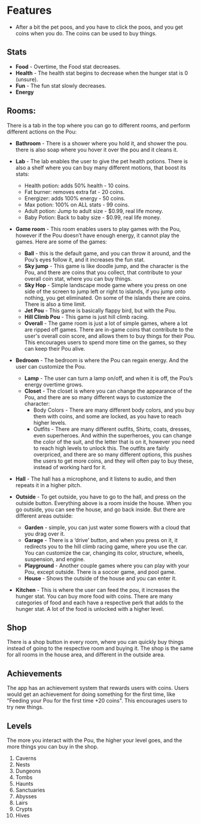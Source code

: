 # Features

- After a bit the pet poos, and you have to click the poos, and you get coins when you do. The coins can be used to buy things.

## Stats

- **Food** - Overtime, the Food stat decreases.
- **Health** - The health stat begins to decrease when the hunger stat is 0 (unsure).
- **Fun** - The fun stat slowly decreases.
- **Energy**

## Rooms:

There is a tab in the top where you can go to different rooms, and perform different actions on the Pou:

- **Bathroom** - There is a shower where you hold it, and shower the pou. there is also soap where you hover it over the pou and it cleans it.
- **Lab** - The lab enables the user to give the pet health potions. There is also a shelf where you can buy many different motions, that boost its stats:
    - Health potion: adds 50% health - 10 coins.
    - Fat burner: removes extra fat - 20 coins.
    - Energizer: adds 100% energy - 50 coins.
    - Max potion: 100% on ALL stats - 99 coins.
    - Adult potion: Jump to adult size - $0.99, real life money.
    - Baby Potion: Back to baby size - $0.99, real life money.
- **Game room** - This room enables users to play games with the Pou, however if the Pou doesn’t have enough energy, it cannot play the games. Here are some of the games:
    - **Ball** - this is the default game, and you can throw it around, and the Pou’s eyes follow it, and it increases the fun stat.
    - **Sky jump** - This game is like doodle jump, and the character is the Pou, and there are coins that you collect, that contribute to your overall coin stat, where you can buy things.
    - **Sky Hop** - Simple landscape mode game where you press on one side of the screen to jump left or right to islands, if you jump onto nothing, you get eliminated. On some of the islands there are coins. There is also a time limit.
    - **Jet Pou** - This game is basically flappy bird, but with the Pou.
    - **Hill Climb Pou** - This game is just hill climb racing.
    - **Overall** - The game room is just a lot of simple games, where a lot are ripped off games. There are in-game coins that contribute to the user's overall coin score, and allows them to buy things for their Pou. This encourages users to spend more time on the games, so they can keep their Pou alive.

- **Bedroom** - The bedroom is where the Pou can regain energy. And the user can customize the Pou.
    - **Lamp** - The user can turn a lamp on/off, and when it is off, the Pou’s energy overtime grows.
    - **Closet** - The closet is where you can change the appearance of the Pou, and there are so many different ways to customize the character:
        - Body Colors - There are many different body colors, and you buy them with coins, and some are locked, as you have to reach higher levels.
        - Outfits - There are many different outfits, Shirts, coats, dresses, even superheroes. And within the superheroes, you can change the color of the suit, and the letter that is on it, however you need to reach high levels to unlock this. The outfits are fairly overpriced, and there are so many different options, this pushes the users to get more coins, and they will often pay to buy these, instead of working hard for it.
        
- **Hall** - The hall has a microphone, and it listens to audio, and then repeats it in a higher pitch.
- **Outside** - To get outside, you have to go to the hall, and press on the outside button. Everything above is a room inside the house. When you go outside, you can see the house, and go back inside. But there are different areas outside:
    - **Garden** - simple, you can just water some flowers with a cloud that you drag over it.
    - **Garage** - There is a ‘drive’ button, and when you press on it, it redirects you to the hill climb racing game, where you use the car. You can customize the car, changing its color, structure, wheels, suspension, and engine.
    - **Playground** - Another couple games where you can play with your Pou, except outside. There is a soccer game, and pool game.
    - **House** - Shows the outside of the house and you can enter it.
- **Kitchen** - This is where the user can feed the pou, it increases the hunger stat. You can buy more food with coins. There are many categories of food   and each have a respective perk that adds to the hunger stat. A lot of the food is unlocked with a higher level.

## Shop
There is a shop button in every room, where you can quickly buy things instead of going to the respective room and buying it. The shop is the same for all rooms in the house area, and different in the outside area.

## Achievements
The app has an achievement system that rewards users with coins. Users would get an achievement for doing something for the first time, like "Feeding your Pou for the first time +20 coins". This encourages users to try new things.

## Levels
The more you interact with the Pou, the higher your level goes, and the more things you can buy in the shop.

1. Caverns
2. Nests
3. Dungeons
4. Tombs
5. Haunts
6. Sanctuaries
7. Abysses
8. Lairs
9. Crypts
10. Hives


